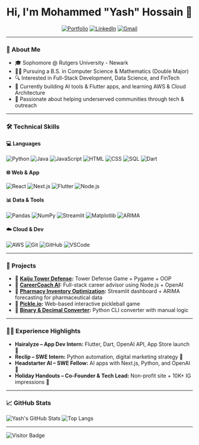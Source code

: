 <h1 align="center">Hi, I'm Mohammed "Yash" Hossain 👋</h1>

<p align="center">
  <a href="https://mohammedyhossain-portfolio.vercel.app/"><img alt="Portfolio" src="https://img.shields.io/badge/Portfolio-View-red?style=for-the-badge" /></a>
  <a href="https://www.linkedin.com/in/mohammedyhossain/"><img alt="LinkedIn" src="https://img.shields.io/badge/LinkedIn-Connect-blue?style=for-the-badge&logo=linkedin" /></a>
  <a href="mailto:mohossain.swe@gmail.com"><img alt="Gmail" src="https://img.shields.io/badge/Gmail-Email-D14836?style=for-the-badge&logo=gmail&logoColor=white" /></a>
</p>

---

### 🧠 About Me

- 🎓 Sophomore @ Rutgers University - Newark  
- 👨‍💻 Pursuing a B.S. in Computer Science & Mathematics (Double Major)  
- 🔍 Interested in Full-Stack Development, Data Science, and FinTech  
- 🚀 Currently building AI tools & Flutter apps, and learning AWS & Cloud Architecture  
- 🌟 Passionate about helping underserved communities through tech & outreach  

---

### 🛠️ Technical Skills

#### 💻 Languages
![Python](https://img.shields.io/badge/-Python-3776AB?style=flat&logo=python&logoColor=white)
![Java](https://img.shields.io/badge/-Java-007396?style=flat&logo=java)
![JavaScript](https://img.shields.io/badge/-JavaScript-F7DF1E?style=flat&logo=javascript&logoColor=black)
![HTML](https://img.shields.io/badge/-HTML5-E34F26?style=flat&logo=html5)
![CSS](https://img.shields.io/badge/-CSS3-1572B6?style=flat&logo=css3)
![SQL](https://img.shields.io/badge/-SQL-4479A1?style=flat&logo=postgresql)
![Dart](https://img.shields.io/badge/-Dart-0175C2?style=flat&logo=dart)

#### 🌐 Web & App
![React](https://img.shields.io/badge/-React-61DAFB?style=flat&logo=react)
![Next.js](https://img.shields.io/badge/-Next.js-000000?style=flat&logo=nextdotjs)
![Flutter](https://img.shields.io/badge/-Flutter-02569B?style=flat&logo=flutter)
![Node.js](https://img.shields.io/badge/-Node.js-339933?style=flat&logo=node-dot-js)

#### 📊 Data & Tools
![Pandas](https://img.shields.io/badge/-Pandas-150458?style=flat&logo=pandas)
![NumPy](https://img.shields.io/badge/-NumPy-013243?style=flat&logo=numpy)
![Streamlit](https://img.shields.io/badge/-Streamlit-FF4B4B?style=flat&logo=streamlit)
![Matplotlib](https://img.shields.io/badge/-Matplotlib-11557c?style=flat)
![ARIMA](https://img.shields.io/badge/-ARIMA-orange?style=flat)

#### ☁️ Cloud & Dev
![AWS](https://img.shields.io/badge/-AWS-232F3E?style=flat&logo=amazonaws)
![Git](https://img.shields.io/badge/-Git-F05032?style=flat&logo=git)
![GitHub](https://img.shields.io/badge/-GitHub-181717?style=flat&logo=github)
![VSCode](https://img.shields.io/badge/-VS%20Code-007ACC?style=flat&logo=visual-studio-code)

---

### 🚀 Projects

- 🦖 **[Kaiju Tower Defense]((https://github.com/MohammedYashHossain/KTD)):** Tower Defense Game + Pygame + OOP  
- 🔬 **[CareerCoach AI](https://mohammedyashhossain.github.io/Career-Coach-Ai/):** Full-stack career advisor using Node.js + OpenAI  
- 💊 **[Pharmacy Inventory Optimization](https://github.com/sameerj05/datathon2025):** Streamlit dashboard + ARIMA forecasting for pharmaceutical data  
- 🏓 **[Pickle.io](https://github.com/MohammedYashHossain/PickleBall):** Web-based interactive pickleball game  
- 🔢 **[Binary & Decimal Converter](https://github.com/MohammedYashHossain/Binary-and-Number-Converter):** Python CLI converter with manual logic

---

### 👨‍💼 Experience Highlights

- **Hairalyze – App Dev Intern:** Flutter, Dart, OpenAI API, App Store launch 🚀  
- **Reclip – SWE Intern:** Python automation, digital marketing strategy 📱  
- **Headstarter AI – SWE Fellow:** AI apps with Next.js, Python, and OpenAI 🤖  
- **Holiday Handouts – Co-Founder & Tech Lead:** Non-profit site + 10K+ IG impressions 🎁

---

### 📈 GitHub Stats

![Yash's GitHub Stats](https://github-readme-stats.vercel.app/api?username=MohammedYashHossain&show_icons=true&theme=radical)
![Top Langs](https://github-readme-stats.vercel.app/api/top-langs/?username=MohammedYashHossain&layout=compact&theme=radical)

---

![Visitor Badge](https://komarev.com/ghpvc/?username=MohammedYashHossain&color=brightgreen)

<!---
MohammedYashHossain/MohammedYashHossain is a ✨ special ✨ repository because its `README.md` (this file) appears on your GitHub profile.
You can click the Preview link to take a look at your changes.
--->
